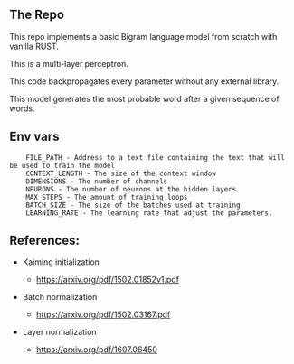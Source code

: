 ## The Repo

This repo implements a basic Bigram language model from scratch with vanilla RUST.

This is a multi-layer perceptron.

This code backpropagates every parameter without any external library.

This model generates the most probable word after a given sequence of words.

## Env vars

```
    FILE_PATH - Address to a text file containing the text that will be used to train the model
    CONTEXT_LENGTH - The size of the context window
    DIMENSIONS - The number of channels
    NEURONS - The number of neurons at the hidden layers
    MAX_STEPS - The amount of training loops
    BATCH_SIZE - The size of the batches used at training
    LEARNING_RATE - The learning rate that adjust the parameters. 
```

## References:
- Kaiming initialization 
    
    - https://arxiv.org/pdf/1502.01852v1.pdf

- Batch normalization

    - https://arxiv.org/pdf/1502.03167.pdf

- Layer normalization

    - https://arxiv.org/pdf/1607.06450